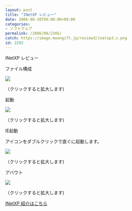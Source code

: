 ```yaml
---
layout: post
title: "INetXP レビュー"
date: 2006-08-30T09:00:00+09:00
categories:
- ソフトウェア
permalink: /2006/08/2305/
catch: https://image.moongift.jp/review3/inetxp3.s.png
id: 2292
---
```

INetXP レビュー  
<!--more-->

ファイル構成

  

[![](https://image.moongift.jp/review3/inetxp1.s.png)](https://image.moongift.jp/review3/inetxp1.png)  
  
（クリックすると拡大します)

  

起動

  

[![](https://image.moongift.jp/review3/inetxp2.s.png)](https://image.moongift.jp/review3/inetxp2.png)  
  
（クリックすると拡大します)

  

IE起動

  

アイコンをダブルクリックで直ぐに起動します。

  

[![](https://image.moongift.jp/review3/inetxp3.s.png)](https://image.moongift.jp/review3/inetxp3.png)  
  
（クリックすると拡大します)

  

アバウト

  

[![](https://image.moongift.jp/review3/inetxp4.s.png)](https://image.moongift.jp/review3/inetxp4.png)  
  
（クリックすると拡大します)

  

[INetXP 紹介はこちら](http://fw.moongift.jp/intro/i-2298.html)

